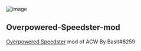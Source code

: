 ![image](https://raw.githubusercontent.com/Modraxis/Overpowered-Speedster-mod/main/SB%20overpowered%20speedster.png)
## Overpowered-Speedster-mod
[Overpowered Speedster](https://github.com/Modraxis/Overpowered-Speedster-mod/blob/main/Overpowered%20Speedster%20mod%20code.JS) mod of ACW By Basit#8259

